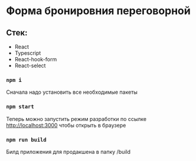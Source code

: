 # Форма бронировния переговорной

## Стек:
- React
- Typescript
- React-hook-form
- React-select

### `npm i`
Сначала надо установить все необходимые пакеты

### `npm start`
Теперь можно запустить режим разработки по ссылке [http://localhost:3000](http://localhost:3000) чтобы открыть в браузере

### `npm run build`
Билд приложения для продакшена в папку /build
